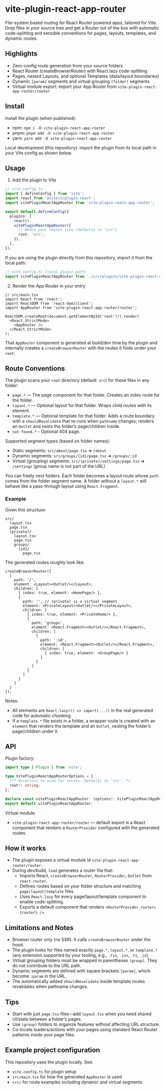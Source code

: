 # vite-plugin-react-app-router

File-system based routing for React Router powered apps, tailored for Vite. 
Drop files in your source tree and get a Router out of the box with automatic code-splitting and sensible conventions for pages, layouts, templates, and dynamic routes.


## Highlights
- Zero-config route generation from your source folders
- React Router (createBrowserRouter) with React.lazy code-splitting
- Pages, nested Layouts, and optional Templates (data/layout boundaries)
- Dynamic `[param]` segments and virtual grouping `(folder)` segments
- Virtual module export: import your App Router from `vite-plugin-react-app-router/router`


## Install

Install the plugin (when published):

- npm: `npm i -D vite-plugin-react-app-router`
- pnpm: `pnpm add -D vite-plugin-react-app-router`
- yarn: `yarn add -D vite-plugin-react-app-router`

Local development (this repository): import the plugin from its local path in your Vite config as shown below.


## Usage

1) Add the plugin to Vite

```ts
// vite.config.ts
import { defineConfig } from 'vite';
import react from '@vitejs/plugin-react';
import vitePluginReactAppRouter from 'vite-plugin-react-app-router';

export default defineConfig({
  plugins: [
    react(),
    vitePluginReactAppRouter({
      // Where your routes live (defaults to "src")
      root: 'src',
    }),
  ],
});
```

If you are using the plugin directly from this repository, import it from the local path:

```ts
// vite.config.ts (local plugin path)
import vitePluginReactAppRouter from './src/plugins/vite-plugin-react-app-router';
```

2) Render the App Router in your entry

```tsx
// src/main.tsx
import React from 'react';
import ReactDOM from 'react-dom/client';
import AppRouter from 'vite-plugin-react-app-router/router';

ReactDOM.createRoot(document.getElementById('root')!).render(
  <React.StrictMode>
    <AppRouter />
  </React.StrictMode>
);
```

That `AppRouter` component is generated at build/dev time by the plugin and internally creates a `createBrowserRouter` with the routes it finds under your `root`.


## Route Conventions

The plugin scans your `root` directory (default: `src`) for these files in any folder:
- `page.*` — The page component for that folder. Creates an index route for the folder.
- `layout.*` — Optional layout for that folder. Wraps child routes with its element.
- `template.*` — Optional template for that folder. Adds a route boundary with a `shouldRevalidate` that re-runs when `pathname` changes; renders an `Outlet` and nests the folder’s page/children inside.
- `not-found.*` - Optional 404 page.

Supported segment types (based on folder names):
- Static segments: `src/about/page.tsx` ➜ `/about`
- Dynamic segments: `src/groups/[id]/page.tsx` ➜ `/groups/:id`
- Virtual (grouping) segments: `src/(private)/settings/page.tsx` ➜ `/settings` (group name is not part of the URL)

You can freely nest folders. Each folder becomes a layout route whose `path` comes from the folder segment name. A folder without a `layout.*` will behave like a pass-through layout using `React.Fragment`.


### Example

Given this structure:

```
src/
  layout.tsx
  page.tsx
  (private)/
    layout.tsx
    page.tsx
    groups/
      [id]/
        page.tsx
```

The generated routes roughly look like:

```tsx
createBrowserRouter([
  {
    path: '/',
    element: <Layout><Outlet/></Layout>,
    children: [
      { index: true, element: <HomePage/> },
      {
        path: '', // (private) is a virtual segment
        element: <PrivateLayout><Outlet/></PrivateLayout>,
        children: [
          { index: true, element: <PrivateHome/> },
          {
            path: 'groups',
            element: <React.Fragment><Outlet/></React.Fragment>,
            children: [
              {
                path: ':id',
                element: <React.Fragment><Outlet/></React.Fragment>,
                children: [
                  { index: true, element: <GroupPage/> }
                ]
              }
            ]
          }
        ]
      }
    ]
  }
]);
```

Notes:
- All elements are `React.lazy(() => import(...))` in the real generated code for automatic chunking.
- If a `template.*` file exists in a folder, a wrapper route is created with an `element` that renders the template and an `Outlet`, nesting the folder’s page/children under it.


## API

Plugin factory:

```ts
import type { Plugin } from 'vite';

type VitePluginReactAppRouterOptions = {
  /** Directory to scan for routes. Defaults to 'src'. */
  root?: string;
};

declare const vitePluginReactAppRouter: (options?: VitePluginReactAppRouterOptions) => Plugin;
export default vitePluginReactAppRouter;
```

Virtual module:
- `vite-plugin-react-app-router/router` — default export is a React component that renders a `RouterProvider` configured with the generated routes.


## How it works

- The plugin exposes a virtual module id `vite-plugin-react-app-router/router`.
- During dev/build, `load` generates a router file that:
  - Imports React, `createBrowserRouter`, `RouterProvider`, `Outlet` from `react-router`.
  - Defines routes based on your folder structure and matching `page|layout|template` files.
  - Uses `React.lazy` for every page/layout/template component to enable code-splitting.
  - Exports a default component that renders `<RouterProvider router={router} />`.


## Limitations and Notes
- Browser router only (no SSR). It calls `createBrowserRouter` under the hood.
- The plugin looks for files named exactly `page.*`, `layout.*`, or `template.*` (any extension supported by your tooling, e.g., `.tsx`, `.jsx`, `.ts`, `.js`).
- Virtual grouping folders must be wrapped in parentheses `(group)`. They do not contribute to the URL path.
- Dynamic segments are defined with square brackets `[param]`, which become `:param` in the URL.
- The automatically added `shouldRevalidate` inside template routes revalidates when pathname changes.


## Tips
- Start with just `page.tsx` files—add `layout.tsx` when you need shared UI/state between a folder’s pages.
- Use `(group)` folders to organize features without affecting URL structure.
- Co-locate loaders/actions with your pages using standard React Router patterns inside your page files.


## Example project configuration

This repository uses the plugin locally. See:
- `vite.config.ts` for plugin setup
- `src/main.tsx` for how the generated `AppRouter` is used
- `src/` for route examples including dynamic and virtual segments

